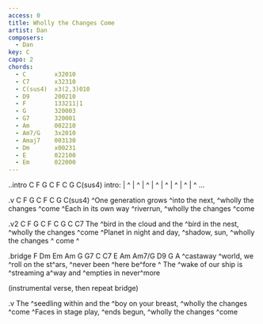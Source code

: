 ```yaml
---
access: 0
title: Wholly the Changes Come
artist: Dan
composers:
  - Dan
key: C
capo: 2
chords:
  - C        x32010
  - C7       x32310
  - C(sus4)  x3(2,3)010
  - D9       200210
  - F        133211|1
  - G        320003
  - G7       320001
  - Am       002210
  - Am7/G    3x2010
  - Amaj7    003130
  - Dm       x00231
  - E        022100
  - Em       022000
---
```


..intro C F G C F C G C(sus4)
  intro: | ^ | ^ | ^ | ^ | ^ | ^ | ^ | ^ ...

.v C F G C F C G C(sus4)
^One generation grows ^into the next, ^wholly the changes ^come 
^Each in its own way ^riverrun, ^wholly the changes ^come 

.v2 C F G C F C G C C7
The ^bird in the cloud and the ^bird in the nest, ^wholly the changes ^come 
^Planet in night and day, ^shadow, sun, ^wholly the changes ^ come  ^

.bridge F Dm Em Am G G7 C C7 E Am Am7/G D9 G
A ^castaway ^world, we ^roll on the st^ars, ^never been ^here be^fore  ^
The ^wake of our ship is ^streaming a^way and ^empties in never^more

  (instrumental verse, then repeat bridge)

.v
The ^seedling within and the ^boy on your breast, ^wholly the changes ^come 
^Faces in stage play, ^ends begun, ^wholly the changes ^come 
